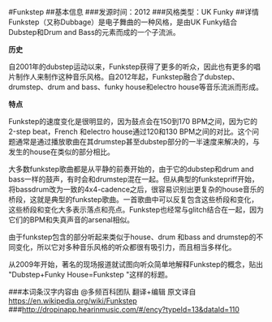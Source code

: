 #Funkstep
##基本信息
###发源时间：2012
###风格类型：UK Funky
##详情
Funkstep（又称Dubbage）是电子舞曲的一种风格，是由UK Funky结合Dubstep和Drum and Bass的元素而成的一个子流派。



**历史**

自2001年的dubstep运动以来，Funkstep获得了更多的听众，因此也有更多的唱片制作人来制作这种音乐风格。自2012年起，Funkstep融合了dubstep、drumstep、drum
and bass、funky house和electro house等音乐流派而形成。



**特点**

Funkstep的速度变化是很明显的，因为鼓点会在150到170 BPM之间，因为它的2-step beat，French 和electro
house通过120和130
BPM之间的对比。这个问题通常是通过播放歌曲在其drumstep甚至dubstep部分的一半速度来解决的，与发生的house在类似的部分相比。



大多数funkstep歌曲都是从平静的前奏开始的，由于它的dubstep和drum and
bass一样的鼓声，有时会和drumstep混在一起。但从典型的funkstepriff开始，将bassdrum改为一致的4x4-cadence之后，很容易识别出更复杂的house音乐的桥段，这就是典型的funkstep歌曲。一首歌曲中可以反复包含这些桥段和变化，这些桥段和变化大多表示落点和亮点。Funkstep也经常与glitch结合在一起，因为它们的BPM和失真声音的arsenal相似。



由于funkstep包含的部分听起来类似于house、drum 和bass and
drumstep的不同变化，所以它对多种音乐风格的听众都很有吸引力，而且相当多样化。



从2009年开始，著名的现场报道就试图向听众简单地解释Funkstep的概念，贴出 "Dubstep+Funky House=Funkstep
"这样的标题。

###本词条汉字内容由 @多频百科团队 翻译+编辑
原文译自 https://en.wikipedia.org/wiki/Funkstep
###http://dropinapp.hearinmusic.com/#/ency?typeId=13&dataId=110
